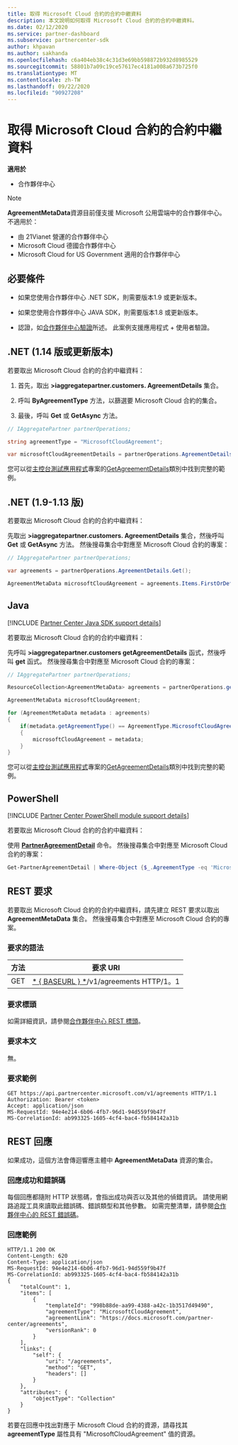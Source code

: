 ```yaml
---
title: 取得 Microsoft Cloud 合約的合約中繼資料
description: 本文說明如何取得 Microsoft Cloud 合約的合約中繼資料。
ms.date: 02/12/2020
ms.service: partner-dashboard
ms.subservice: partnercenter-sdk
author: khpavan
ms.author: sakhanda
ms.openlocfilehash: c6a404eb38c4c31d3e69bb598872b932d8985529
ms.sourcegitcommit: 58801b7a09c19ce57617ec4181a008a673b725f0
ms.translationtype: MT
ms.contentlocale: zh-TW
ms.lasthandoff: 09/22/2020
ms.locfileid: "90927208"
---
```

# <a name="get-agreement-metadata-for-microsoft-cloud-agreement"></a>取得 Microsoft Cloud 合約的合約中繼資料

**適用於**

- 合作夥伴中心

> [!NOTE]
> **AgreementMetaData**資源目前僅支援 Microsoft 公用雲端中的合作夥伴中心。 不適用於：
> - 由 21Vianet 營運的合作夥伴中心
> - Microsoft Cloud 德國合作夥伴中心
> - Microsoft Cloud for US Government 適用的合作夥伴中心

## <a name="prerequisites"></a>必要條件

- 如果您使用合作夥伴中心 .NET SDK，則需要版本1.9 或更新版本。

- 如果您使用合作夥伴中心 JAVA SDK，則需要版本1.8 或更新版本。

- 認證，如[合作夥伴中心驗證](./partner-center-authentication.md)所述。 此案例支援應用程式 + 使用者驗證。

## <a name="net-version-114-or-newer"></a>.NET (1.14 版或更新版本) 

若要取出 Microsoft Cloud 合約的合約中繼資料：

1. 首先，取出 **>iaggregatepartner.customers. AgreementDetails** 集合。

2. 呼叫 **ByAgreementType** 方法，以篩選要 Microsoft Cloud 合約的集合。

3. 最後，呼叫 **Get** 或 **GetAsync** 方法。

```csharp
// IAggregatePartner partnerOperations;

string agreementType = "MicrosoftCloudAgreement";

var microsoftCloudAgreementDetails = partnerOperations.AgreementDetails.ByAgreementType(agreementType).Get().Items.Single();
```

您可以從[主控台測試應用程式](https://github.com/PartnerCenterSamples/Partner-Center-SDK-Samples)專案的[GetAgreementDetails](https://github.com/PartnerCenterSamples/Partner-Center-SDK-Samples/blob/master/Source/Partner%20Center%20SDK%20Samples/Agreements/GetAgreementDetails.cs)類別中找到完整的範例。

## <a name="net-version-19---113"></a>.NET (1.9-1.13 版) 

若要取出 Microsoft Cloud 合約的合約中繼資料：

先取出 **>iaggregatepartner.customers. AgreementDetails** 集合，然後呼叫 **Get** 或 **GetAsync** 方法。 然後搜尋集合中對應至 Microsoft Cloud 合約的專案：

```csharp
// IAggregatePartner partnerOperations;

var agreements = partnerOperations.AgreementDetails.Get();

AgreementMetaData microsoftCloudAgreement = agreements.Items.FirstOrDefault (agr => agr.AgreementType == AgreementType.MicrosoftCloudAgreement);
```

## <a name="java"></a>Java

[!INCLUDE [Partner Center Java SDK support details](../includes/java-sdk-support.md)]

若要取出 Microsoft Cloud 合約的合約中繼資料：

先呼叫 **>iaggregatepartner.customers getAgreementDetails** 函式，然後呼叫 **get** 函式。 然後搜尋集合中對應至 Microsoft Cloud 合約的專案：

```java
// IAggregatePartner partnerOperations;

ResourceCollection<AgreementMetaData> agreements = partnerOperations.getAgreements().get();

AgreementMetaData microsoftCloudAgreement;

for (AgreementMetaData metadata : agreements)
{
    if(metadata.getAgreementType() == AgreementType.MicrosoftCloudAgreement)
    {
        microsoftCloudAgreement = metadata;
    }
}
```

您可以從[主控台測試應用程式](https://github.com/Microsoft/Partner-Center-Java-Samples)專案的[GetAgreementDetails](https://github.com/microsoft/Partner-Center-Java-Samples/blob/master/sdk/src/main/java/com/microsoft/store/partnercenter/samples/agreements/GetAgreementDetails.java)類別中找到完整的範例。

## <a name="powershell"></a>PowerShell

[!INCLUDE [Partner Center PowerShell module support details](../includes/powershell-module-support.md)]

若要取出 Microsoft Cloud 合約的合約中繼資料：

使用 [**PartnerAgreementDetail**](/powershell/module/partnercenter/get-partneragreementdetail) 命令。 然後搜尋集合中對應至 Microsoft Cloud 合約的專案：

```powershell
Get-PartnerAgreementDetail | Where-Object {$_.AgreementType -eq 'MicrosoftCloudAgreement'} | Select-Object -First 1
```

## <a name="rest-request"></a>REST 要求

若要取出 Microsoft Cloud 合約的合約中繼資料，請先建立 REST 要求以取出 **AgreementMetaData** 集合。 然後搜尋集合中對應至 Microsoft Cloud 合約的專案。

### <a name="request-syntax"></a>要求的語法

| 方法 | 要求 URI                                                         |
|--------|---------------------------------------------------------------------|
| GET    | [* \{ BASEURL \} *](partner-center-rest-urls.md)/v1/agreements HTTP/1。1 |

### <a name="request-headers"></a>要求標頭

如需詳細資訊，請參閱[合作夥伴中心 REST 標頭](headers.md)。

### <a name="request-body"></a>要求本文

無。

### <a name="request-example"></a>要求範例

```http
GET https://api.partnercenter.microsoft.com/v1/agreements HTTP/1.1
Authorization: Bearer <token>
Accept: application/json
MS-RequestId: 94e4e214-6b06-4fb7-96d1-94d559f9b47f
MS-CorrelationId: ab993325-1605-4cf4-bac4-fb584142a31b
```

## <a name="rest-response"></a>REST 回應

如果成功，這個方法會傳迴響應主體中 **AgreementMetaData** 資源的集合。

### <a name="response-success-and-error-codes"></a>回應成功和錯誤碼

每個回應都隨附 HTTP 狀態碼，會指出成功與否以及其他的偵錯資訊。 請使用網路追蹤工具來讀取此錯誤碼、錯誤類型和其他參數。 如需完整清單，請參閱[合作夥伴中心的 REST 錯誤碼](error-codes.md)。

### <a name="response-example"></a>回應範例

```http
HTTP/1.1 200 OK
Content-Length: 620
Content-Type: application/json
MS-RequestId: 94e4e214-6b06-4fb7-96d1-94d559f9b47f
MS-CorrelationId: ab993325-1605-4cf4-bac4-fb584142a31b
{
    "totalCount": 1,
    "items": [
        {
            "templateId": "998b88de-aa99-4388-a42c-1b3517d49490",
            "agreementType": "MicrosoftCloudAgreement",
            "agreementLink": "https://docs.microsoft.com/partner-center/agreements",
            "versionRank": 0
        }
    ],
    "links": {
        "self": {
            "uri": "/agreements",
            "method": "GET",
            "headers": []
        }
    },
    "attributes": {
        "objectType": "Collection"
    }
}
```

若要在回應中找出對應于 Microsoft Cloud 合約的資源，請尋找其 **agreementType** 屬性具有 "MicrosoftCloudAgreement" 值的資源。
